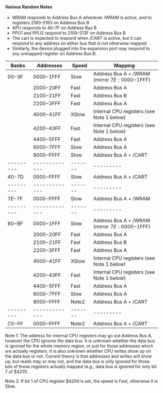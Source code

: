 






#### Various Random Notes

- WRAM responds to Address Bus A whenever /WRAM is active, and to registers $2180–$2183 on Address Bus B
- APU responds to $40–$7F on Address Bus B
- PPU1 and PPU2 respond to $2100–$213F on Address Bus B
- The cart is expected to respond when /CART is active, but it can respond to any address on either bus that is not otherwise mapped
- Similarly, the device plugged into the expansion port may respond to any unmapped register on Address Bus B.


|  Banks  |  Addresses  | Speed | Mapping
|---------|-------------|-------|---------
| $00-$3F | $0000-$1FFF | Slow  | Address Bus A + /WRAM (mirror $7E:0000-$1FFF)
|         | $2000-$20FF | Fast  | Address Bus A
|         | $2100-$21FF | Fast  | Address Bus B
|         | $2200-$3FFF | Fast  | Address Bus A
|         | $4000-$41FF | XSlow | Internal CPU registers (see Note 1 below)
|         | $4200-$43FF | Fast  | Internal CPU registers (see Note 1 below)
|         | $4400-$5FFF | Fast  | Address Bus A
|         | $6000-$7FFF | Slow  | Address Bus A
|         | $8000-$FFFF | Slow  | Address Bus A + /CART
|---------|-------------|-------|---------
| $40-$7D | $0000-$FFFF | Slow  | Address Bus A + /CART
|---------|-------------|-------|---------
| $7E-$7F | $0000-$FFFF | Slow  | Address Bus A + /WRAM
|---------|-------------|-------|---------
| $80-$BF | $0000-$1FFF | Slow  | Address Bus A + /WRAM (mirror $7E:0000-$1FFF)
|         | $2000-$20FF | Fast  | Address Bus A
|         | $2100-$21FF | Fast  | Address Bus B
|         | $2200-$3FFF | Fast  | Address Bus A
|         | $4000-$41FF | XSlow | Internal CPU registers (see Note 1 below)
|         | $4200-$43FF | Fast  | Internal CPU registers (see Note 1 below)
|         | $4400-$5FFF | Fast  | Address Bus A
|         | $6000-$7FFF | Slow  | Address Bus A
|         | $8000-$FFFF | Note2 | Address Bus A + /CART
|---------|-------------|-------|---------
| $C0-$FF | $0000-$FFFF | Note2 | Address Bus A + /CART

 Note 1: The address for internal CPU registers may go out Address Bus A, however the CPU ignores the data bus. It is
 unknown whether the data bus is ignored for the whole memory region, or just for those addresses which are actually
 registers. It is also unknown whether CPU writes show up on the data bus or not. Current theory is that addresses and
 writes will show up, but reads may or may not, and the data bus is only ignored for those bits of those registers actually
 mapped (e.g., data bus is ignored for only bit 7 of $4211).

 Note 2: If bit 1 of CPU register $420d is set, the speed is Fast, otherwise it is Slow.